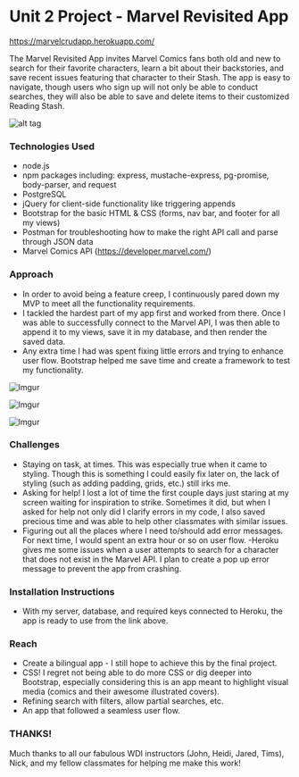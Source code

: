 # Unit 2 Project - Marvel Revisited App

https://marvelcrudapp.herokuapp.com/

The Marvel Revisited App invites Marvel Comics fans both old and new to search for their favorite characters, learn a bit about their backstories, and save recent issues featuring that character to their Stash. The app is easy to navigate, though users who sign up will not only be able to conduct searches, they will also be able to save and delete items to their customized Reading Stash.

![alt tag](https://media.tenor.co/images/166879c7b7a55ecb2e5c1ad5f3b9f182/raw)

### Technologies Used
- node.js
- npm packages including: express, mustache-express, pg-promise, body-parser, and request
- PostgreSQL
- jQuery for client-side functionality like triggering appends
- Bootstrap for the basic HTML & CSS (forms, nav bar, and footer for all my views)
- Postman for troubleshooting how to make the right API call and parse through JSON data
- Marvel Comics API (https://developer.marvel.com/)

### Approach
- In order to avoid being a feature creep, I continuously pared down my MVP to meet all the functionality requirements. 
- I tackled the hardest part of my app first and worked from there. Once I was able to successfully connect to the Marvel API, I was then able to append it to my views, save it in my database, and then render the saved data.
- Any extra time I had was spent fixing little errors and trying to enhance user flow. Bootstrap helped me save time and create a framework to test my functionality.

![Imgur](http://i.imgur.com/fhmql4s.jpg?1)

![Imgur](http://i.imgur.com/Egy3xRFl.jpg?2)

![Imgur](http://i.imgur.com/ArJ2ola.jpg?1)

### Challenges
- Staying on task, at times. This was especially true when it came to styling. Though this is something I could easily fix later on, the lack of styling (such as adding padding, grids, etc.) still irks me.
- Asking for help! I lost a lot of time the first couple days just staring at my screen waiting for inspiration to strike. Sometimes it did, but when I asked for help not only did I clarify errors in my code, I also saved precious time and was able to help other classmates with similar issues.
- Figuring out all the places where I need to/should add error messages. For next time, I would spent an extra hour or so on user flow.
-Heroku gives me some issues when a user attempts to search for a character that does not exist in the Marvel API. I plan to create a pop up error message to prevent the app from crashing.

### Installation Instructions
- With my server, database, and required keys connected to Heroku, the app is ready to use from the link above.

### Reach
- Create a bilingual app - I still hope to achieve this by the final project.
- CSS! I regret not being able to do more CSS or dig deeper into Bootstrap, especially considering this is an app meant to highlight visual media (comics and their awesome illustrated covers).
- Refining search with filters, allow partial searches, etc. 
- An app that followed a seamless user flow.

### THANKS!
Much thanks to all our fabulous WDI instructors (John, Heidi, Jared, Tims), Nick, and my fellow classmates for helping me make this work! 
